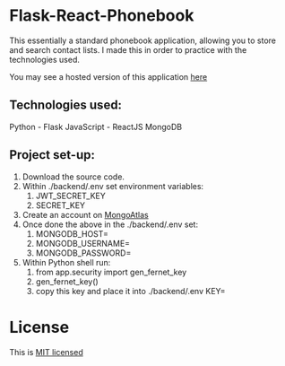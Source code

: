 # Flask-React-Phonebook

This essentially a standard phonebook application, allowing you to store and search contact lists. I made this in order to practice with the technologies used.

You may see a hosted version of this application [here](https://flask-react-phonebook.herokuapp.com/ "Heroku application")


## Technologies used:

Python - Flask
JavaScript - ReactJS
MongoDB

## Project set-up:

1. Download the source code.
2. Within ./backend/.env set environment variables:
    1. JWT_SECRET_KEY
    2. SECRET_KEY
3. Create an account on [MongoAtlas](https://www.mongodb.com/cloud/atlas "MongoDB atlas hosting service")
4. Once done the above in the ./backend/.env set:
    1. MONGODB_HOST=<formatted-uri-provided>
    2. MONGODB_USERNAME=<username>
    3. MONGODB_PASSWORD=<password>
5. Within Python shell run:
    1. from app.security import gen_fernet_key
    2. gen_fernet_key()
    3. copy this key and place it into ./backend/.env
        KEY=<copiedkey>



# License

This is [MIT licensed](https://github.com/facebook/react/blob/master/LICENSE)



